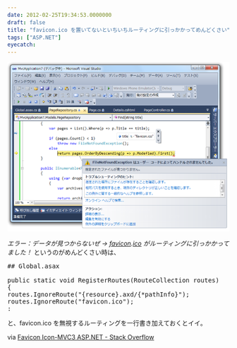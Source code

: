 ```yaml
---
date: 2012-02-25T19:34:53.0000000
draft: false
title: "favicon.ico を置いてないといちいちルーティングに引っかかってめんどくさい"
tags: ["ASP.NET"]
eyecatch: 
---
```

<p><img src="20120225192952.png" alt="f:id:daruyanagi:20120225192952p:plain" title="f:id:daruyanagi:20120225192952p:plain" class="hatena-fotolife"></p><p><i>エラー：データが見つからないぜ → <a class="keyword" href="http://d.hatena.ne.jp/keyword/favicon">favicon</a>.<a class="keyword" href="http://d.hatena.ne.jp/keyword/ico">ico</a> がルーティングに引っかかってました！</i> というのがめんどくさい時は、</p>

<pre class="code" data-unlink>## Global.asax

public static void RegisterRoutes(RouteCollection routes)
{
routes.IgnoreRoute(&#34;{resource}.axd/{*pathInfo}&#34;);
routes.IgnoreRoute(&#34;favicon.ico&#34;);
:</pre>
<p>と、favicon.ico を無視するルーティングを一行書き加えておくとイイ。</p><p>via <a href="http://stackoverflow.com/questions/6596715/favicon-icon-mvc3-asp-net">Favicon Icon-MVC3 ASP.NET - Stack Overflow</a></p>
